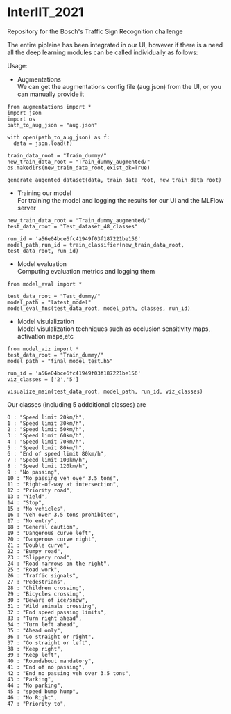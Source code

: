 # InterIIT_2021
Repository for the Bosch's Traffic Sign Recognition challenge 

The entire pipleine has been integrated in our UI, however if there is a need all the deep learning modules can be called individually as follows:

Usage:
- Augmentations  
We can get the augmentations config file (aug.json) from the UI, or you can manually provide it
```
from augmentations import *
import json
import os
path_to_aug_json = "aug.json"

with open(path_to_aug_json) as f:
  data = json.load(f)

train_data_root = "Train_dummy/"
new_train_data_root = "Train_dummy_augmented/"
os.makedirs(new_train_data_root,exist_ok=True)

generate_augented_dataset(data, train_data_root, new_train_data_root)
```

- Training our model  
For training the model and logging the results for our UI and the MLFlow server

```
new_train_data_root = "Train_dummy_augmented/"
test_data_root = "Test_dataset_48_classes"

run_id = 'a56e04bce6fc41949f03f187221be156'
model_path,run_id = train_classifier(new_train_data_root, test_data_root, run_id)
```

- Model evaluation  
Computing evaluation metrics and logging them
```
from model_eval import *

test_data_root = "Test_dummy/"
model_path = "latest_model"
model_eval_fns(test_data_root, model_path, classes, run_id)
```

- Model visulalization  
Model visulalization techniques such as occlusion sensitivity maps, activation maps,etc
```
from model_viz import *
test_data_root = "Train_dummy/"
model_path = "final_model_test.h5"

run_id = 'a56e04bce6fc41949f03f187221be156'
viz_classes = ['2','5'] 

visualize_main(test_data_root, model_path, run_id, viz_classes)
```

Our classes (including 5 addditional classes) are

    0 : "Speed limit 20km/h",
    1 : "Speed limit 30km/h",
    2 : "Speed limit 50km/h",
    3 : "Speed limit 60km/h",
    4 : "Speed limit 70km/h",
    5 : "Speed limit 80km/h",
    6 : "End of speed limit 80km/h",
    7 : "Speed limit 100km/h",
    8 : "Speed limit 120km/h",
    9 : "No passing",
    10 : "No passing veh over 3.5 tons",
    11 : "Right-of-way at intersection",
    12 : "Priority road",
    13 : "Yield",
    14 : "Stop",
    15 : "No vehicles",
    16 : "Veh over 3.5 tons prohibited",
    17 : "No entry",
    18 : "General caution",
    19 : "Dangerous curve left",
    20 : "Dangerous curve right",
    21 : "Double curve",
    22 : "Bumpy road",
    23 : "Slippery road",
    24 : "Road narrows on the right",
    25 : "Road work",
    26 : "Traffic signals",
    27 : "Pedestrians",
    28 : "Children crossing",
    29 : "Bicycles crossing",
    30 : "Beware of ice/snow",
    31 : "Wild animals crossing",
    32 : "End speed passing limits",
    33 : "Turn right ahead",
    34 : "Turn left ahead",
    35 : "Ahead only",
    36 : "Go straight or right",
    37 : "Go straight or left",
    38 : "Keep right",
    39 : "Keep left",
    40 : "Roundabout mandatory",
    41 : "End of no passing",
    42 : "End no passing veh over 3.5 tons",
    43 : "Parking",
    44 : "No parking",
    45 : "speed bump hump",
    46 : "No Right",
    47 : "Priority to",

